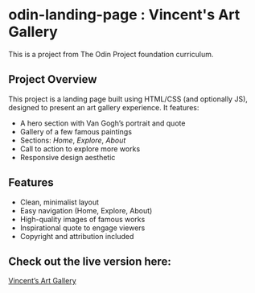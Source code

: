 # odin-landing-page : Vincent's Art Gallery
This is a project from The Odin Project foundation curriculum.

## Project Overview
This project is a landing page built using HTML/CSS (and optionally JS), designed to present an art gallery experience. It features:
- A hero section with Van Gogh’s portrait and quote  
- Gallery of a few famous paintings  
- Sections: *Home*, *Explore*, *About*  
- Call to action to explore more works  
- Responsive design aesthetic

## Features
- Clean, minimalist layout  
- Easy navigation (Home, Explore, About)  
- High-quality images of famous works  
- Inspirational quote to engage viewers  
- Copyright and attribution included

## Check out the live version here:  
[Vincent’s Art Gallery](https://n-i-l-i-s-h-a.github.io/odin-landing-page/)
